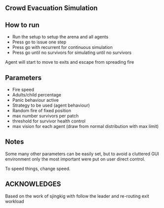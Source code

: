## Crowd Evacuation Simulation

## How to run
* Run the setup to setup the arena and all agents
* Press go to issue one step
* Press go with recurrent for continuous simulation
* Press go until no survivors for simulating until no survivors

Agent will start to move to exits and escape from spreading fire

## Parameters
* Fire speed
* Adults/child percentage
* Panic behaviour active
* Strategy to be used (agent behaviour)
* Random fire of fixed position
* max number survivors per patch
* threshold for survivor health control
* max vision for each agent (draw from normal distribution with max limit)

## Notes

Some many other parameters can be easily set, but to avoid a cluttered GUI environment
only the most important were put on user direct control.

To speed things, change speed.

## ACKNOWLEDGES
Based on the work of sjingkig with follow the leader and re-routing exit workload

